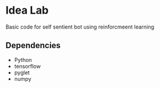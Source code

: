 # Idea Lab

Basic code for self sentient bot using reinforcmeent learning

## Dependencies

* Python
* tensorflow
* pyglet
* numpy
